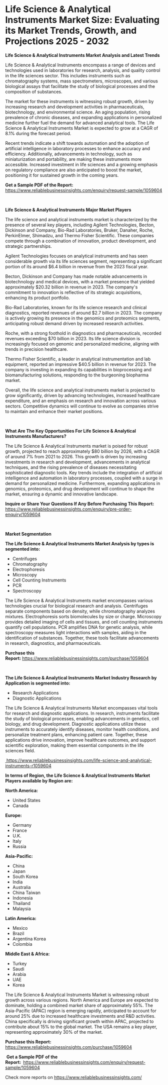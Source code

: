 <p><h1>Life Science & Analytical Instruments Market Size: Evaluating its Market Trends, Growth, and Projections 2025 - 2032</h1></p><p><strong>Life Science & Analytical Instruments Market Analysis and Latest Trends</strong></p>
<p><p>Life Science & Analytical Instruments encompass a range of devices and technologies used in laboratories for research, analysis, and quality control in the life sciences sector. This includes instruments such as chromatography systems, mass spectrometers, microscopes, and various biological assays that facilitate the study of biological processes and the composition of substances.</p><p>The market for these instruments is witnessing robust growth, driven by increasing research and development activities in pharmaceuticals, biotechnology, and environmental science. An aging population, rising prevalence of chronic diseases, and expanding applications in personalized medicine further fuel the demand for advanced analytical tools. The Life Science & Analytical Instruments Market is expected to grow at a CAGR of 8.1% during the forecast period.</p><p>Recent trends indicate a shift towards automation and the adoption of artificial intelligence in laboratory processes to enhance accuracy and efficiency. Additionally, advancements in technology, such as miniaturization and portability, are making these instruments more accessible. Increased investment in life sciences and a growing emphasis on regulatory compliance are also anticipated to boost the market, positioning it for sustained growth in the coming years.</p></p>
<p><strong>Get a Sample PDF of the Report:&nbsp;</strong> <a href="https://www.reliablebusinessinsights.com/enquiry/request-sample/1059604?utm_campaign=3319&utm_medium=2&utm_source=Github&utm_content=ia&utm_term=22032025&utm_id=life-science-analytical-instruments">https://www.reliablebusinessinsights.com/enquiry/request-sample/1059604</a></p>
<p>&nbsp;</p>
<p><strong>Life Science & Analytical Instruments Major Market Players</strong></p>
<p><p>The life science and analytical instruments market is characterized by the presence of several key players, including Agilent Technologies, Becton, Dickinson and Company, Bio-Rad Laboratories, Bruker, Danaher, Roche, PerkinElmer, Shimadzu, and Thermo Fisher Scientific. These companies compete through a combination of innovation, product development, and strategic partnerships.</p><p>Agilent Technologies focuses on analytical instruments and has seen considerable growth via its life sciences segment, representing a significant portion of its around $6.4 billion in revenue from the 2023 fiscal year.</p><p>Becton, Dickinson and Company has made notable advancements in biotechnology and medical devices, with a market presence that yielded approximately $20.32 billion in revenue in 2023. The company's commitment to innovation is reflective of its strategic acquisitions, enhancing its product portfolio.</p><p>Bio-Rad Laboratories, known for its life science research and clinical diagnostics, reported revenues of around $2.7 billion in 2023. The company is actively growing its presence in the genomics and proteomics segments, anticipating robust demand driven by increased research activities.</p><p>Roche, with a strong foothold in diagnostics and pharmaceuticals, recorded revenues exceeding $70 billion in 2023. Its life science division is increasingly focused on genomic and personalized medicine, aligning with trends in precision healthcare.</p><p>Thermo Fisher Scientific, a leader in analytical instrumentation and lab equipment, reported an impressive $40.5 billion in revenue for 2023. The company is investing in expanding its capabilities in bioprocessing and biomanufacturing solutions, responding to the burgeoning biopharma market.</p><p>Overall, the life science and analytical instruments market is projected to grow significantly, driven by advancing technologies, increased healthcare expenditure, and an emphasis on research and innovation across various sectors. Competitive dynamics will continue to evolve as companies strive to maintain and enhance their market positions.</p></p>
<p>&nbsp;</p>
<p><strong>What Are The Key Opportunities For Life Science & Analytical Instruments Manufacturers?</strong></p>
<p><p>The Life Science & Analytical Instruments market is poised for robust growth, projected to reach approximately $80 billion by 2026, with a CAGR of around 7% from 2021 to 2026. This growth is driven by increasing investments in research and development, advancements in analytical techniques, and the rising prevalence of diseases necessitating sophisticated diagnostic tools. Key trends include the integration of artificial intelligence and automation in laboratory processes, coupled with a surge in demand for personalized medicine. Furthermore, expanding applications in genomics, proteomics, and drug development will continue to shape the market, ensuring a dynamic and innovative landscape.</p></p>
<p><strong>Inquire or Share Your Questions If Any Before Purchasing This Report:</strong> <a href="https://www.reliablebusinessinsights.com/enquiry/pre-order-enquiry/1059604?utm_campaign=3319&utm_medium=2&utm_source=Github&utm_content=ia&utm_term=22032025&utm_id=life-science-analytical-instruments">https://www.reliablebusinessinsights.com/enquiry/pre-order-enquiry/1059604</a></p>
<p>&nbsp;</p>
<p><strong>Market Segmentation</strong></p>
<p><strong>The Life Science & Analytical Instruments Market Analysis by types is segmented into:</strong></p>
<p><ul><li>Centrifuges</li><li>Chromatography</li><li>Electrophoresis</li><li>Microscopy</li><li>Cell Counting Instruments</li><li>PCR</li><li>Spectroscopy</li></ul></p>
<p><p>The Life Science & Analytical Instruments market encompasses various technologies crucial for biological research and analysis. Centrifuges separate components based on density, while chromatography analyzes mixtures. Electrophoresis sorts biomolecules by size or charge. Microscopy provides detailed imaging of cells and tissues, and cell counting instruments quantify cell populations. PCR amplifies DNA for genetic analysis, while spectroscopy measures light interactions with samples, aiding in the identification of substances. Together, these tools facilitate advancements in research, diagnostics, and pharmaceuticals.</p></p>
<p><strong>Purchase this Report:&nbsp;</strong><a href="https://www.reliablebusinessinsights.com/purchase/1059604?utm_campaign=3319&utm_medium=2&utm_source=Github&utm_content=ia&utm_term=22032025&utm_id=life-science-analytical-instruments">https://www.reliablebusinessinsights.com/purchase/1059604</a></p>
<p>&nbsp;</p>
<p><strong>The Life Science & Analytical Instruments Market Industry Research by Application is segmented into:</strong></p>
<p><ul><li>Research Applications</li><li>Diagnostic Applications</li></ul></p>
<p><p>The Life Science & Analytical Instruments Market encompasses vital tools for research and diagnostic applications. In research, instruments facilitate the study of biological processes, enabling advancements in genetics, cell biology, and drug development. Diagnostic applications utilize these instruments to accurately identify diseases, monitor health conditions, and personalize treatment plans, enhancing patient care. Together, these applications drive innovation, improve healthcare outcomes, and support scientific exploration, making them essential components in the life sciences field.</p></p>
<p><a href="https://www.reliablebusinessinsights.com/life-science-and-analytical-instruments-r1059604?utm_campaign=3319&utm_medium=2&utm_source=Github&utm_content=ia&utm_term=22032025&utm_id=life-science-analytical-instruments">&nbsp;https://www.reliablebusinessinsights.com/life-science-and-analytical-instruments-r1059604</a></p>
<p><strong>In terms of Region, the Life Science & Analytical Instruments Market Players available by Region are:</strong></p>
<p>
    <p> <strong> North America: </strong>
        <ul>
            <li>United States</li>
            <li>Canada</li>
        </ul>
        </p> 
    <p> <strong> Europe: </strong>
        <ul>
            <li>Germany</li>
            <li>France</li>
            <li>U.K.</li>
            <li>Italy</li>
            <li>Russia</li>
        </ul>
        </p> 
    <p> <strong> Asia-Pacific: </strong>
        <ul>
            <li>China</li>
            <li>Japan</li>
            <li>South Korea</li>
            <li>India</li>
            <li>Australia</li>
            <li>China Taiwan</li>
            <li>Indonesia</li>
            <li>Thailand</li>
            <li>Malaysia</li>
        </ul>
        </p> 
    <p> <strong> Latin America: </strong>
        <ul>
            <li>Mexico</li>
            <li>Brazil</li>
            <li>Argentina Korea</li>
            <li>Colombia</li>
        </ul>
        </p> 
    <p> <strong> Middle East & Africa: </strong>
        <ul>
            <li>Turkey</li>
            <li>Saudi</li>
            <li>Arabia</li>
            <li>UAE</li>
            <li>Korea</li>
        </ul>
    </p>
    </p>
<p><p>The Life Science & Analytical Instruments Market is witnessing robust growth across various regions. North America and Europe are expected to dominate, holding a combined market share of approximately 55%. The Asia-Pacific (APAC) region is emerging rapidly, anticipated to account for around 25% due to increased healthcare investments and R&D activities. China specifically is driving significant growth within APAC, projected to contribute about 15% to the global market. The USA remains a key player, representing approximately 30% of the market.</p></p>
<p><strong>Purchase this Report: </strong><a href="https://www.reliablebusinessinsights.com/purchase/1059604?utm_campaign=3319&utm_medium=2&utm_source=Github&utm_content=ia&utm_term=22032025&utm_id=life-science-analytical-instruments">https://www.reliablebusinessinsights.com/purchase/1059604</a></p>
<p>&nbsp;<strong>Get a Sample PDF of the Report:&nbsp;&nbsp;</strong><a href="https://www.reliablebusinessinsights.com/enquiry/request-sample/1059604?utm_campaign=3319&utm_medium=2&utm_source=Github&utm_content=ia&utm_term=22032025&utm_id=life-science-analytical-instruments">https://www.reliablebusinessinsights.com/enquiry/request-sample/1059604</a></p>
<p><strong></strong></p>
<p>Check more reports on <a href="https://www.reliablebusinessinsights.com/?utm_campaign=3319&utm_medium=2&utm_source=Github&utm_content=ia&utm_term=22032025&utm_id=life-science-analytical-instruments">https://www.reliablebusinessinsights.com/</a></p>